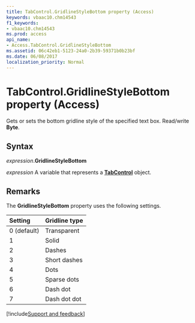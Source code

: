 ```yaml
---
title: TabControl.GridlineStyleBottom property (Access)
keywords: vbaac10.chm14543
f1_keywords:
- vbaac10.chm14543
ms.prod: access
api_name:
- Access.TabControl.GridlineStyleBottom
ms.assetid: 06c42eb1-5123-24a0-2b39-59371b0b23bf
ms.date: 06/08/2017
localization_priority: Normal
---
```



# TabControl.GridlineStyleBottom property (Access)

Gets or sets the bottom gridline style of the specified text box. Read/write **Byte**.

## Syntax

_expression_.**GridlineStyleBottom**

_expression_ A variable that represents a **[TabControl](Access.TabControl.md)** object.


## Remarks

The **GridlineStyleBottom** property uses the following settings.

|Setting|Gridline type|
|:-----|:-----|
|0 (default)|Transparent|
|1|Solid|
|2|Dashes|
|3|Short dashes|
|4|Dots|
|5|Sparse dots|
|6|Dash dot|
|7|Dash dot dot|



[!include[Support and feedback](~/includes/feedback-boilerplate.md)]

